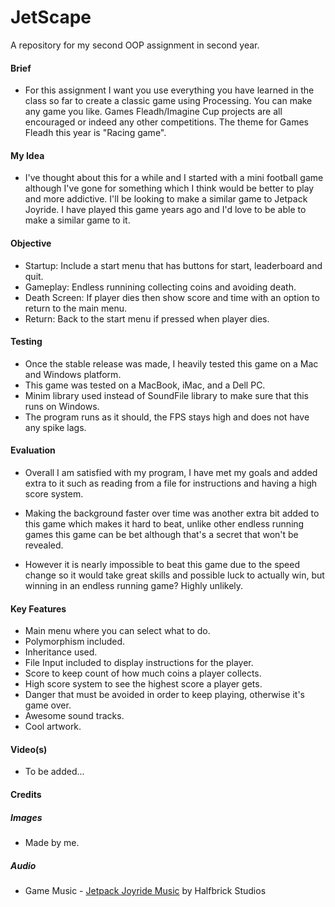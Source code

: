 # JetScape
A repository for my second OOP assignment in second year.

#### Brief
- For this assignment I want you use everything you have learned in the class so far to create a classic game using Processing. You can make any game you like. Games Fleadh/Imagine Cup projects are all encouraged or indeed any other competitions. The theme for Games Fleadh this year is "Racing game".

#### My Idea
- I've thought about this for a while and I started with a mini football game although I've gone for something which I think would be better to play and more addictive. I'll be looking to make a similar game to Jetpack Joyride. I have played this game years ago and I'd love to be able to make a similar game to it.

#### Objective
- Startup: Include a start menu that has buttons for start, leaderboard and quit.
- Gameplay: Endless runnining collecting coins and avoiding death.
- Death Screen: If player dies then show score and time with an option to return to the main menu.
- Return: Back to the start menu if pressed when player dies.

#### Testing
- Once the stable release was made, I heavily tested this game on a Mac and Windows platform.
- This game was tested on a MacBook, iMac, and a Dell PC.
- Minim library used instead of SoundFile library to make sure that this runs on Windows.
- The program runs as it should, the FPS stays high and does not have any spike lags.

#### Evaluation
- Overall I am satisfied with my program, I have met my goals and added extra to it such as reading from a file for instructions and having a high score system.

- Making the background faster over time was another extra bit added to this game which makes it hard to beat, unlike other endless running games this game can be bet although that's a secret that won't be revealed.

- However it is nearly impossible to beat this game due to the speed change so it would take great skills and possible luck to actually win, but winning in an endless running game? Highly unlikely.

#### Key Features
- Main menu where you can select what to do.
- Polymorphism included.
- Inheritance used.
- File Input included to display instructions for the player.
- Score to keep count of how much coins a player collects.
- High score system to see the highest score a player gets.
- Danger that must be avoided in order to keep playing, otherwise it's game over.
- Awesome sound tracks.
- Cool artwork.

#### Video(s)
- To be added...

#### Credits

##### Images
- Made by me.

##### Audio
- Game Music - [Jetpack Joyride Music](https://halfbrick.com) by Halfbrick Studios
